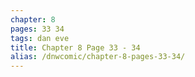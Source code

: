 ```yaml
---
chapter: 8
pages: 33 34
tags: dan eve
title: Chapter 8 Page 33 - 34
alias: /dnwcomic/chapter-8-pages-33-34/
---
```

